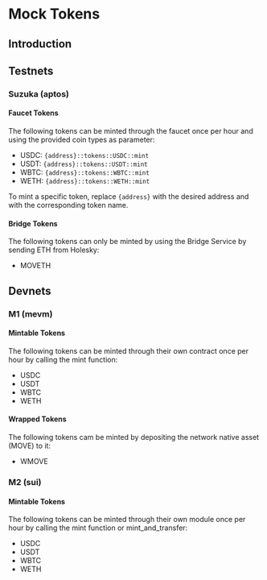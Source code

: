 # Mock Tokens


## Introduction
<!-- Provide an introduction to mock tokens and their purpose in the movement networks -->

## Testnets

### Suzuka (aptos)

#### Faucet Tokens

The following tokens can be minted through the faucet once per hour and using the provided coin types as parameter:

- USDC: `{address}::tokens::USDC::mint`
- USDT: `{address}::tokens::USDT::mint`
- WBTC: `{address}::tokens::WBTC::mint`
- WETH: `{address}::tokens::WETH::mint`

To mint a specific token, replace `{address}` with the desired address and with the corresponding token name.

#### Bridge Tokens

The following tokens can only be minted by using the Bridge Service by sending ETH from Holesky:

- MOVETH

## Devnets

### M1 (mevm)

#### Mintable Tokens

The following tokens can be minted through their own contract once per hour by calling the mint function:

- USDC
- USDT
- WBTC
- WETH

#### Wrapped Tokens

The following tokens cam be minted by depositing the network native asset (MOVE) to it:

- WMOVE

### M2 (sui)

#### Mintable Tokens

The following tokens can be minted through their own module once per hour by calling the mint function or mint_and_transfer:

- USDC
- USDT
- WBTC
- WETH